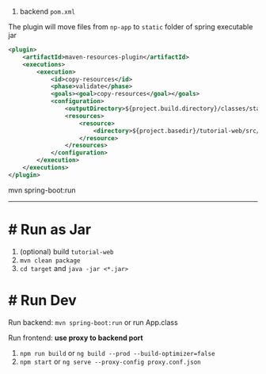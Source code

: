 1. backend `pom.xml`

The plugin will move files from `np-app` to `static` folder of spring executable jar
```xml
<plugin>
    <artifactId>maven-resources-plugin</artifactId>
    <executions>
        <execution>
            <id>copy-resources</id>
            <phase>validate</phase>
            <goals><goal>copy-resources</goal></goals>
            <configuration>
                <outputDirectory>${project.build.directory}/classes/static/</outputDirectory >
                <resources>
                    <resource>
                        <directory>${project.basedir}/tutorial-web/src/main/web/dist/np-app/</directory >
                    </resource>
                </resources>
            </configuration>
        </execution>
    </executions>
</plugin>
```

mvn spring-boot:run

---
# # Run as Jar

1. (optional) build `tutorial-web`
2. `mvn clean package`
3. `cd target` and `java -jar <*.jar>`

# # Run Dev

Run backend:
`mvn spring-boot:run` or run App.class

Run frontend:
**use proxy to backend port**
1. `npm run build` or `ng build --prod --build-optimizer=false`
2. `npm start` or `ng serve --proxy-config proxy.conf.json`